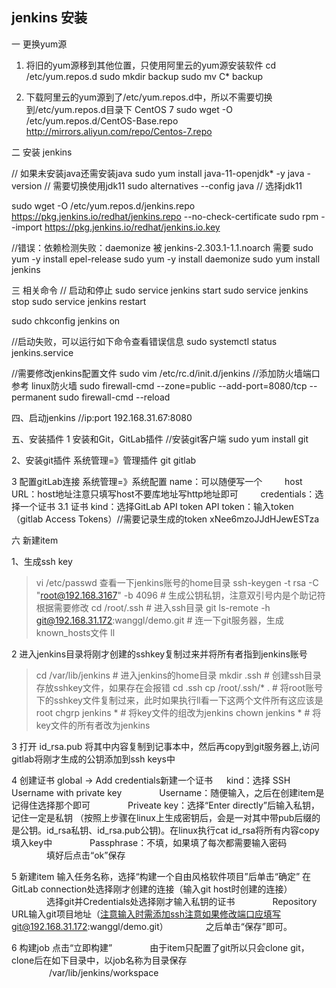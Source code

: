 ## jenkins 安装
一 更换yum源
1. 将旧的yum源移到其他位置，只使用阿里云的yum源安装软件
cd /etc/yum.repos.d
sudo mkdir backup
sudo mv C* backup
 
2. 下载阿里云的yum源到了/etc/yum.repos.d中，所以不需要切换到/etc/yum.repos.d目录下
CentOS 7
sudo wget -O /etc/yum.repos.d/CentOS-Base.repo http://mirrors.aliyun.com/repo/Centos-7.repo

二 安装 jenkins 

// 如果未安装java还需安装java
sudo yum install java-11-openjdk* -y
java -version
// 需要切换使用jdk11
sudo alternatives --config java
// 选择jdk11


sudo wget -O /etc/yum.repos.d/jenkins.repo https://pkg.jenkins.io/redhat/jenkins.repo --no-check-certificate
sudo rpm --import https://pkg.jenkins.io/redhat/jenkins.io.key

//错误：依赖检测失败：daemonize 被 jenkins-2.303.1-1.1.noarch 需要
sudo yum -y install epel-release
sudo yum -y install daemonize
sudo yum install jenkins


三 相关命令
// 启动和停止
sudo service jenkins start
sudo service jenkins stop
sudo service jenkins restart

sudo chkconfig jenkins on

//启动失败，可以运行如下命令查看错误信息
sudo systemctl status jenkins.service

//需要修改jenkins配置文件
sudo vim /etc/rc.d/init.d/jenkins
//添加防火墙端口参考  linux防火墙
sudo firewall-cmd --zone=public --add-port=8080/tcp --permanent
sudo firewall-cmd --reload

四、启动jenkins
//ip:port
192.168.31.67:8080

五、安装插件
1 安装和Git，GitLab插件
//安装git客户端
sudo yum install git

2、安装git插件
系统管理=》管理插件 git gitlab


3 配置gitLab连接
系统管理=》系统配置
        name：可以随便写一个
　　 host URL：host地址注意只填写host不要库地址写http地址即可
　　 credentials：选择一个证书
3.1 证书
        kind：选择GitLab API token
         API token：输入token  （gitlab Access Tokens）//需要记录生成的token xNee6mzoJJdHJewESTza

六 新建item

1、生成ssh key
>  vi /etc/passwd 查看一下jenkins账号的home目录
>ssh-keygen -t rsa -C "root@192.168.3167" -b 4096 # 生成公钥私钥，注意双引号内是个助记符根据需要修改
>cd /root/.ssh # 进入ssh目录
>git ls-remote -h git@192.168.31.172:wanggl/demo.git # 连一下git服务器，生成known_hosts文件
>ll

2 进入jenkins目录将刚才创建的sshkey复制过来并将所有者指到jenkins账号
> cd /var/lib/jenkins # 进入jenkins的home目录
> mkdir .ssh # 创建ssh目录存放sshkey文件，如果存在会报错
> cd .ssh
> cp /root/.ssh/* . # 将root账号下的sshkey文件复制过来，此时如果执行ll看一下这两个文件所有这应该是root
> chgrp jenkins * # 将key文件的组改为jenkins
> chown jenkins * # 将key文件的所有者改为jenkins


3 打开 id_rsa.pub 将其中内容复制到记事本中，然后再copy到git服务器上,访问gitlab将刚才生成的公钥添加到ssh keys中

4 创建证书
global -> Add credentials新建一个证书
　            kind：选择 SSH Username with private key
　　　　Username：随便输入，之后在创建item是记得住选择那个即可
　　　　Priveate key：选择“Enter directly”后输入私钥，记住一定是私钥 （按照上步骤在linux上生成密钥后，会是一对其中带pub后缀的是公钥。id_rsa私钥、id_rsa.pub公钥)。在linux执行cat id_rsa将所有内容copy填入key中
　　　　Passphrase：不填，如果填了每次都需要输入密码
　　　　填好后点击“ok”保存

5 新建item
输入任务名称，选择“构建一个自由风格软件项目”后单击“确定”
在GitLab connection处选择刚才创建的连接（输入git host时创建的连接）
　　　　选择git并Credentials处选择刚才输入私钥的证书
　　　　Repository URL输入git项目地址（注意输入时需添加ssh注意如果修改端口应填写git@192.168.31.172:wanggl/demo.git）
　　　　之后单击“保存”即可。 

6  构建job 
点击“立即构建”
　　　　由于item只配置了git所以只会clone git，clone后在如下目录中，以job名称为目录保存
　　　　 /var/lib/jenkins/workspace





